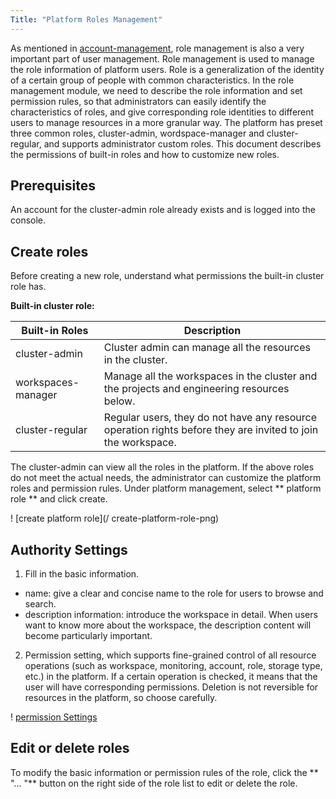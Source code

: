 ```yaml
---
Title: "Platform Roles Management"
---
```


As mentioned in [account-management](../account-management), role management is also a very important part of user management. Role management is used to manage the role information of platform users. Role is a generalization of the identity of a certain group of people with common characteristics. In the role management module, we need to describe the role information and set permission rules, so that administrators can easily identify the characteristics of roles, and give corresponding role identities to different users to manage resources in a more granular way. The platform has preset three common roles, cluster-admin, wordspace-manager and cluster-regular, and supports administrator custom roles. This document describes the permissions of built-in roles and how to customize new roles.

## Prerequisites

An account for the cluster-admin role already exists and is logged into the console.

## Create roles

Before creating a new role, understand what permissions the built-in cluster role has.

**Built-in cluster role:**

|Built-in Roles|Description|
|---|---|
|cluster-admin |Cluster admin can manage all the resources in the cluster. |
|workspaces-manager| Manage all the workspaces in the cluster and the projects and engineering resources below. |
|cluster-regular| Regular users, they do not have any resource operation rights before they are invited to join the workspace. |

The cluster-admin can view all the roles in the platform. If the above roles do not meet the actual needs, the administrator can customize the platform roles and permission rules. Under platform management, select ** platform role ** and click create.

! [create platform role](/ create-platform-role-png)

## Authority Settings

1. Fill in the basic information.

- name: give a clear and concise name to the role for users to browse and search.
- description information: introduce the workspace in detail. When users want to know more about the workspace, the description content will become particularly important.

2. Permission setting, which supports fine-grained control of all resource operations (such as workspace, monitoring, account, role, storage type, etc.) in the platform. If a certain operation is checked, it means that the user will have corresponding permissions. Deletion is not reversible for resources in the platform, so choose carefully.

! [permission Settings](/authority-management-en.png)

## Edit or delete roles

To modify the basic information or permission rules of the role, click the ** "... "** button on the right side of the role list to edit or delete the role.
